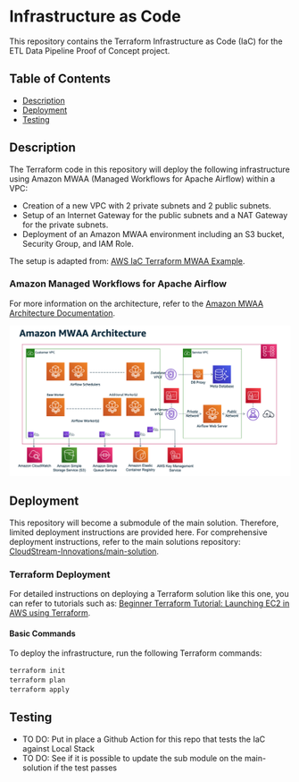 # Infrastructure as Code

This repository contains the Terraform Infrastructure as Code (IaC) for the ETL Data Pipeline Proof of Concept project.

## Table of Contents

- [Description](#description)
- [Deployment](#deployment)
- [Testing](#testing)

## Description

The Terraform code in this repository will deploy the following infrastructure using Amazon MWAA (Managed Workflows for Apache Airflow) within a VPC:

- Creation of a new VPC with 2 private subnets and 2 public subnets.
- Setup of an Internet Gateway for the public subnets and a NAT Gateway for the private subnets.
- Deployment of an Amazon MWAA environment including an S3 bucket, Security Group, and IAM Role.

The setup is adapted from: [AWS IaC Terraform MWAA Example](https://github.com/aws-ia/terraform-aws-mwaa/tree/main/examples/basic).

### Amazon Managed Workflows for Apache Airflow

For more information on the architecture, refer to the [Amazon MWAA Architecture Documentation](https://docs.aws.amazon.com/mwaa/latest/migrationguide/mwaa-architecture.html).

![mwaa-architecture](img/mwaa-architecture.png)

## Deployment

This repository will become a submodule of the main solution. Therefore, limited deployment instructions are provided here. For comprehensive deployment instructions, refer to the main solutions repository: [CloudStream-Innovations/main-solution](https://github.com/CloudStream-Innovations/main-solution).

### Terraform Deployment

For detailed instructions on deploying a Terraform solution like this one, you can refer to tutorials such as: [Beginner Terraform Tutorial: Launching EC2 in AWS using Terraform](https://medium.com/@rizkiprass/beginner-terraform-tutorial-launching-ec2-in-aws-using-terraform).

#### Basic Commands

To deploy the infrastructure, run the following Terraform commands:

```bash
terraform init
terraform plan
terraform apply
```

## Testing

- TO DO: Put in place a Github Action for this repo that tests the IaC against Local Stack
- TO DO: See if it is possible to update the sub module on the main-solution if the test passes
